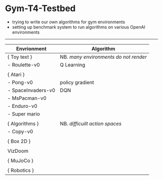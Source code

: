 # Gym-T4-Testbed
- trying to write our own algorithms for gym environments
- setting up benchmark system to run algorithms on various OpenAI environments
----------------

 
| Envrionment   | Algorithm |
| --------------------- | ------------------- |
| { Toy text } |   NB. *many environments do not render*|
|- Roulette-v0 |Q Learning|
|   |  |
|{ Atari } ||
|- Pong-v0 | policy gradient|
|- SpaceInvaders-v0 |DQN|
|- MsPacman-v0||
|- Enduro-v0||
|- Super mario||
|||
|{ Algorithms } | NB. *difficuilt action spaces* |
| - Copy-v0 | |
|||
|{ Box 2D }
|||
|VizDoom
|||
|{ MuJoCo }
|||
|{ Robotics } 